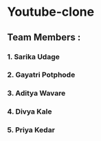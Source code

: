 # Youtube-clone
 ## Team Members :
 ### 1. Sarika Udage
 ### 2. Gayatri Potphode
 ### 3. Aditya Wavare
 ### 4. Divya Kale
 ### 5. Priya Kedar

 